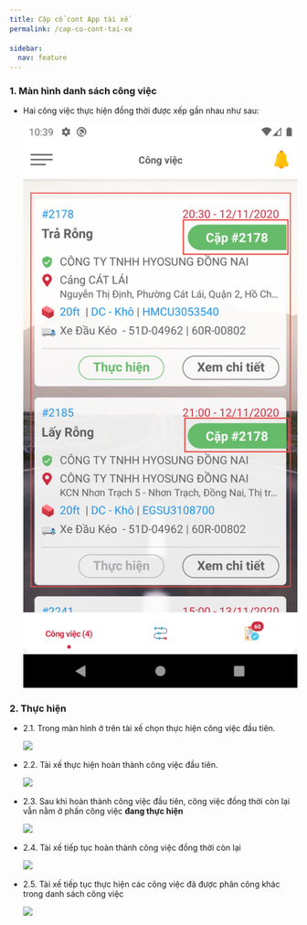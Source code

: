 ```yaml
---
title: Cặp cổ cont App tài xế
permalink: /cap-co-cont-tai-xe

sidebar:
  nav: feature
---
```



### **1. Màn hình danh sách công việc**
* Hai công việc thực hiện đồng thời được xếp gần nhau như sau:

     ![](assets/accompanytaskmobile/001_NewTaskTab.png)

### **2. Thực hiện**
* 2.1. Trong màn hình ở trên tài xế chọn thực hiện công việc đầu tiên.

     ![](assets/accompanytask/002_Confirmation.png)

* 2.2. Tài xế thực hiện hoàn thành công việc đầu tiên.

     ![](assets/accompanytask/003_Task1.png)

* 2.3. Sau khi hoàn thành công việc đầu tiên, công việc đồng thời còn lại vẫn nằm ở phần công việc **đang thực hiện**
     
     ![](assets/accompanytask/004_InprogressTab.png)

* 2.4. Tài xế tiếp tục hoàn thành công việc đồng thời còn lại

     ![](assets/accompanytask/003_Task2.png)

* 2.5. Tài xế tiếp tục thực hiện các công việc đã được phân công khác trong danh sách công việc

     ![](assets/accompanytask/006_NewTaskTab1.png)